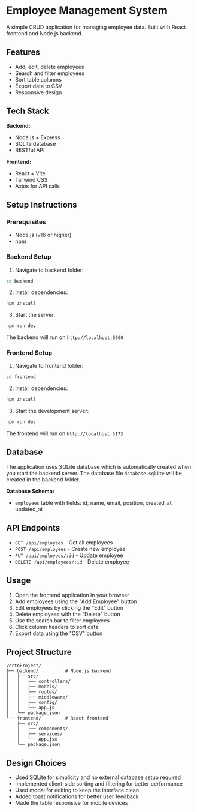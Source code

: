 # Employee Management System

A simple CRUD application for managing employee data. Built with React frontend and Node.js backend.

## Features

- Add, edit, delete employees
- Search and filter employees
- Sort table columns
- Export data to CSV
- Responsive design

## Tech Stack

**Backend:**
- Node.js + Express
- SQLite database
- RESTful API

**Frontend:**
- React + Vite
- Tailwind CSS
- Axios for API calls

## Setup Instructions

### Prerequisites
- Node.js (v16 or higher)
- npm

### Backend Setup

1. Navigate to backend folder:
```bash
cd backend
```

2. Install dependencies:
```bash
npm install
```

3. Start the server:
```bash
npm run dev
```

The backend will run on `http://localhost:5000`

### Frontend Setup

1. Navigate to frontend folder:
```bash
cd frontend
```

2. Install dependencies:
```bash
npm install
```

3. Start the development server:
```bash
npm run dev
```

The frontend will run on `http://localhost:5173`

## Database

The application uses SQLite database which is automatically created when you start the backend server. The database file `database.sqlite` will be created in the backend folder.

**Database Schema:**
- `employees` table with fields: id, name, email, position, created_at, updated_at


## API Endpoints

- `GET /api/employees` - Get all employees
- `POST /api/employees` - Create new employee
- `PUT /api/employees/:id` - Update employee
- `DELETE /api/employees/:id` - Delete employee

## Usage

1. Open the frontend application in your browser
2. Add employees using the "Add Employee" button
3. Edit employees by clicking the "Edit" button
4. Delete employees with the "Delete" button
5. Use the search bar to filter employees
6. Click column headers to sort data
7. Export data using the "CSV" button

## Project Structure

```
VertoProject/
├── backend/          # Node.js backend
│   ├── src/
│   │   ├── controllers/
│   │   ├── models/
│   │   ├── routes/
│   │   ├── middleware/
│   │   ├── config/
│   │   └── app.js
│   └── package.json
└── frontend/         # React frontend
    ├── src/
    │   ├── components/
    │   ├── services/
    │   └── App.jsx
    └── package.json
```

## Design Choices

- Used SQLite for simplicity and no external database setup required
- Implemented client-side sorting and filtering for better performance
- Used modal for editing to keep the interface clean
- Added toast notifications for better user feedback
- Made the table responsive for mobile devices